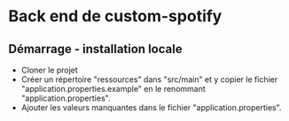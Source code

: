 # Back end de custom-spotify

## Démarrage - installation locale

- Cloner le projet
- Créer un répertoire "ressources" dans "src/main" et y copier le fichier "application.properties.example" en le renommant "application.properties".
- Ajouter les valeurs manquantes dans le fichier "application.properties".
